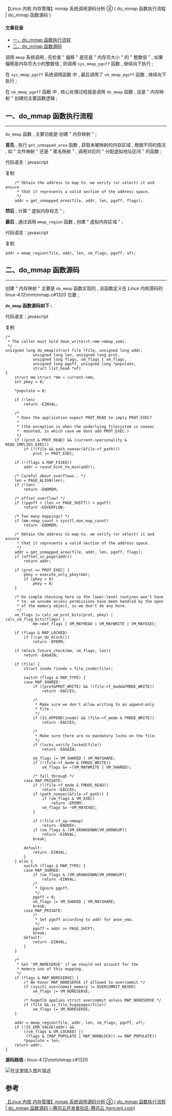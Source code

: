 【Linux 内核 内存管理】mmap 系统调用源码分析 ④ ( do_mmap 函数执行流程 | do_mmap 函数源码 )

#### 文章目录

-   [一、do\_mmap 函数执行流程](https://cloud.tencent.com/developer?from_column=20421&from=20421)
-   [二、do\_mmap 函数源码](https://cloud.tencent.com/developer?from_column=20421&from=20421)

调用 `mmap` 系统调用 , 先检查 " 偏移 " 是否是 " 内存页大小 " 的 " 整数倍 " , 如果偏移是内存页大小的整数倍 , 则调用 `sys_mmap_pgoff` 函数 , 继续向下执行 ;

在 `sys_mmap_pgoff` 系统调用函数 中 , 最后调用了 `vm_mmap_pgoff` 函数 , 继续向下执行 ;

在 `vm_mmap_pgoff` 函数 中 , 核心处理过程就是调用 `do_mmap` 函数 , 这是 " 内存映射 " 创建的主要函数逻辑 ;

## 一、do\_mmap 函数执行流程

* * *

`do_mmap` 函数 , 主要功能是 创建 " 内存映射 " ;

**首先** , 执行 `get_unmapped_area` 函数 , 获取未被映射的内存区域 , 根据不同的情况 , 如 " 文件映射 " 还是 " 匿名映射 " , 调用对应的 " 分配虚拟地址区间 " 的函数 ;

代码语言：javascript

复制

    	/* Obtain the address to map to. we verify (or select) it and ensure
    	 * that it represents a valid section of the address space.
    	 */
    	addr = get_unmapped_area(file, addr, len, pgoff, flags);

**然后** , 计算 " 虚拟内存标志 " ;

**最后** , 通过调用 `mmap_region` 函数 , 创建 " 虚拟内存区域 " ;

代码语言：javascript

复制

    addr = mmap_region(file, addr, len, vm_flags, pgoff, uf);

## 二、do\_mmap 函数源码

* * *

创建 " 内存映射 " 主要是 `do_mmap` 函数实现的 , 该函数定义在 Linux 内核源码的 linux-4.12\\mm\\mmap.c#1320 位置 ;

**`do_mmap` 函数源码如下 :**

代码语言：javascript

复制

    /*
     * The caller must hold down_write(¤t->mm->mmap_sem).
     */
    unsigned long do_mmap(struct file *file, unsigned long addr,
    			unsigned long len, unsigned long prot,
    			unsigned long flags, vm_flags_t vm_flags,
    			unsigned long pgoff, unsigned long *populate,
    			struct list_head *uf)
    {
    	struct mm_struct *mm = current->mm;
    	int pkey = 0;
    
    	*populate = 0;
    
    	if (!len)
    		return -EINVAL;
    
    	/*
    	 * Does the application expect PROT_READ to imply PROT_EXEC?
    	 *
    	 * (the exception is when the underlying filesystem is noexec
    	 *  mounted, in which case we dont add PROT_EXEC.)
    	 */
    	if ((prot & PROT_READ) && (current->personality & READ_IMPLIES_EXEC))
    		if (!(file && path_noexec(&file->f_path)))
    			prot |= PROT_EXEC;
    
    	if (!(flags & MAP_FIXED))
    		addr = round_hint_to_min(addr);
    
    	/* Careful about overflows.. */
    	len = PAGE_ALIGN(len);
    	if (!len)
    		return -ENOMEM;
    
    	/* offset overflow? */
    	if ((pgoff + (len >> PAGE_SHIFT)) < pgoff)
    		return -EOVERFLOW;
    
    	/* Too many mappings? */
    	if (mm->map_count > sysctl_max_map_count)
    		return -ENOMEM;
    
    	/* Obtain the address to map to. we verify (or select) it and ensure
    	 * that it represents a valid section of the address space.
    	 */
    	addr = get_unmapped_area(file, addr, len, pgoff, flags);
    	if (offset_in_page(addr))
    		return addr;
    
    	if (prot == PROT_EXEC) {
    		pkey = execute_only_pkey(mm);
    		if (pkey < 0)
    			pkey = 0;
    	}
    
    	/* Do simple checking here so the lower-level routines won't have
    	 * to. we assume access permissions have been handled by the open
    	 * of the memory object, so we don't do any here.
    	 */
    	vm_flags |= calc_vm_prot_bits(prot, pkey) | calc_vm_flag_bits(flags) |
    			mm->def_flags | VM_MAYREAD | VM_MAYWRITE | VM_MAYEXEC;
    
    	if (flags & MAP_LOCKED)
    		if (!can_do_mlock())
    			return -EPERM;
    
    	if (mlock_future_check(mm, vm_flags, len))
    		return -EAGAIN;
    
    	if (file) {
    		struct inode *inode = file_inode(file);
    
    		switch (flags & MAP_TYPE) {
    		case MAP_SHARED:
    			if ((prot&PROT_WRITE) && !(file->f_mode&FMODE_WRITE))
    				return -EACCES;
    
    			/*
    			 * Make sure we don't allow writing to an append-only
    			 * file..
    			 */
    			if (IS_APPEND(inode) && (file->f_mode & FMODE_WRITE))
    				return -EACCES;
    
    			/*
    			 * Make sure there are no mandatory locks on the file.
    			 */
    			if (locks_verify_locked(file))
    				return -EAGAIN;
    
    			vm_flags |= VM_SHARED | VM_MAYSHARE;
    			if (!(file->f_mode & FMODE_WRITE))
    				vm_flags &= ~(VM_MAYWRITE | VM_SHARED);
    
    			/* fall through */
    		case MAP_PRIVATE:
    			if (!(file->f_mode & FMODE_READ))
    				return -EACCES;
    			if (path_noexec(&file->f_path)) {
    				if (vm_flags & VM_EXEC)
    					return -EPERM;
    				vm_flags &= ~VM_MAYEXEC;
    			}
    
    			if (!file->f_op->mmap)
    				return -ENODEV;
    			if (vm_flags & (VM_GROWSDOWN|VM_GROWSUP))
    				return -EINVAL;
    			break;
    
    		default:
    			return -EINVAL;
    		}
    	} else {
    		switch (flags & MAP_TYPE) {
    		case MAP_SHARED:
    			if (vm_flags & (VM_GROWSDOWN|VM_GROWSUP))
    				return -EINVAL;
    			/*
    			 * Ignore pgoff.
    			 */
    			pgoff = 0;
    			vm_flags |= VM_SHARED | VM_MAYSHARE;
    			break;
    		case MAP_PRIVATE:
    			/*
    			 * Set pgoff according to addr for anon_vma.
    			 */
    			pgoff = addr >> PAGE_SHIFT;
    			break;
    		default:
    			return -EINVAL;
    		}
    	}
    
    	/*
    	 * Set 'VM_NORESERVE' if we should not account for the
    	 * memory use of this mapping.
    	 */
    	if (flags & MAP_NORESERVE) {
    		/* We honor MAP_NORESERVE if allowed to overcommit */
    		if (sysctl_overcommit_memory != OVERCOMMIT_NEVER)
    			vm_flags |= VM_NORESERVE;
    
    		/* hugetlb applies strict overcommit unless MAP_NORESERVE */
    		if (file && is_file_hugepages(file))
    			vm_flags |= VM_NORESERVE;
    	}
    
    	addr = mmap_region(file, addr, len, vm_flags, pgoff, uf);
    	if (!IS_ERR_VALUE(addr) &&
    	    ((vm_flags & VM_LOCKED) ||
    	     (flags & (MAP_POPULATE | MAP_NONBLOCK)) == MAP_POPULATE))
    		*populate = len;
    	return addr;
    }

**源码路径 :** linux-4.12\\mm\\mmap.c#1320

![在这里插入图片描述](image/2b0ece41b423aaa665d073acdc974a1a.png)

## 参考

[【Linux 内核 内存管理】mmap 系统调用源码分析 ④ ( do_mmap 函数执行流程 | do_mmap 函数源码 )-腾讯云开发者社区-腾讯云 (tencent.com)](https://cloud.tencent.com/developer/article/2253492)